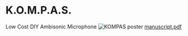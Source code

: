 # K.O.M.P.A.S.
Low Cost DIY Ambisonic Microphone
![KOMPAS poster](https://github.com/user-attachments/assets/69d521db-dfe5-41a5-b284-dc9ae8f31b96)
[manuscript.pdf](https://github.com/user-attachments/files/20432068/manuscript.pdf)
